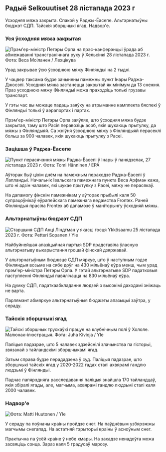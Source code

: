 Радыё Selkouutiset 28 лістапада 2023 г
-----------------------------

Усходняя мяжа закрыта. Спакой у Раджы-Ёасепе. Альтэрнатыўны бюджэт СДП. Тайскія зборшчыкі ягад. Надвор'е.

### Уся ўсходняя мяжа закрытая

![Прэм'ер-міністр Петэры Орпа на прэс-канферэнцыі ўрада аб абмежаванні трансгранічнага руху ў Хельсінкі 28 лістапада 2023 г. Фота: Веса Моіланен / Лехцікува](https://images.cdn.yle.fi/image/upload/c_crop,h_2880,w_5120,x_0,y_533/ar_1.7777777777777777,c_fill,g_faces,h_675,w_1200/dpr_1.0/q_auto:eco/f_auto/fl_lossy/v1701182429/39-12078586565f7fb63bc0)

Урад закрывае ўсю ўсходнюю мяжу Фінляндыі на 2 тыдні.

У чацвер таксама будзе зачынены памежны пункт Інары Раджа-Джосэпі. Усходняя мяжа застанецца закрытай як мінімум да 13 снежня. Праз усходнюю мяжу Фінляндыі можа праходзіць толькі грузавы транспарт.

У гэты час вы можаце падаць заяўку на атрыманне камплекта бяспекі ў Фінляндыі толькі ў аэрапортах і партах.

Прэм'ер-міністр Петэры Орпа заяўляе, што ўсходняя мяжа будзе закрытая, таму што Расія перавозіць асоб, якія шукаюць прытулку, да мяжы з Фінляндыяй. Са жніўня ўсходнюю мяжу з Фінляндыяй перасеклі больш за 900 чалавек, якія шукаюць прытулку з Расеі.

### Зацішша ў Раджа-Ёасепе

![Пункт перасячэння мяжы Раджа-Ёасепі ў Інары ў панядзелак, 27 лістапада 2023 г. Фота: Tomi Hänninen / EPA](https://images.cdn.yle.fi/image/upload/c_crop,h_3078,w_5472,x_0,y_474/ar_1.7777777777777777,c_fill,g_faces,h_675,w_1200/dpr_1.0/q_auto:eco/f_auto/fl_lossy/v1701178188/39-12077986565eae2c2959)

Аўторак быў ціхім днём на памежным пераходзе Раджа-Ёасепі ў Лапландыі. Начальнік Івальскага памежнага пункта Веса Арфман кажа, што ні адзін чалавек, які шукае прытулку з Расеі, мяжу не перасякаў.

На дапамогу фінскім памежнікам у аўторак прыбылі каля 50 супрацоўнікаў еўрапейскага памежнага ведамства Frontex. Раней Фінляндыя прасіла Frontex аб дапамозе ў маніторынгу ўсходняй мяжы.

### Альтэрнатыўны бюджэт СДП

![Старшыня СДП Анці Ліндтман у якасці госця Ykkösaamu 25 лістапада 2023 г. Фота: Petteri Sopanen / Yle](https://images.cdn.yle.fi/image/upload/c_crop,h_2250,w_4000,x_0,y_214/ar_1.7777777777777777,c_fill,g_faces,h_675,w_1200/dpr_1.0/q_auto:eco/f_auto/fl_lossy/v1700900437/39-12065046561addd1ff4d)

Найбуйнейшая апазіцыйная партыя SDP прадставіла ўласную альтэрнатыву выкарыстання грошай фінскай дзяржавай.

У альтэрнатыўным бюджэце СДП мяркуе, што ў наступным годзе Фінляндыя возьме на сябе доўг на 430 мільёнаў еўра менш, чым урад прэм'ер-міністра Петэры Орпа. У гэтай альтэрнатыве SDP падатковыя паступленні Фінляндыі павялічацца на 830 мільёнаў еўра.

На думку СДП, падаткаабкладанне людзей з высокімі даходамі зніжаць не варта.

Парлямэнт абмяркуе альтэрнатыўныя бюджэты апазыцыі заўтра, у сераду.

### Тайскія зборшчыкі ягад

![Тайскі зборшчык трускаўкі працуе на клубнічным полі ў Хололе. Малюнак-ілюстрацыя. Фота: Juha Kivioja / Yle](https://images.cdn.yle.fi/image/upload/c_crop,h_3158,w_5615,x_0,y_362/ar_1.7777777777777777,c_fill,g_faces,h_675,w_1200/dpr_1.0/q_auto:eco/f_auto/fl_lossy/v1697111616/39-11854426527dce6a43a2)

Паліцыя падазрае, што 5 чалавек здзейснілі злачынства па гісторыі, звязанай з тайландскімі зборшчыкамі ягад.

Затым справа будзе перададзена ў суд. Паліцыя падазрае, што зборшчыкі тайскіх ягад у 2020-2022 гадах сталі ахвярамі гандлю людзьмі ў Фінляндыі.

Падчас папярэдняга расследавання паліцыя знайшла 170 тайландцаў, якія збіралі ягады, але, магчыма, ахвярамі гандлю людзьмі сталі каля 2000 чалавек.

### Надвор'е

![ Фота: Matti Huutonen / Yle](https://images.cdn.yle.fi/image/upload/c_crop,h_1080,w_1919,x_0,y_0/ar_1.7777777777777777,c_fill,g_faces,h_675,w_1200/dpr_1.0/q_auto:eco/f_auto/fl_lossy/v1701179634/39-12078316565f0cf485dd)

У сераду па поўначы краіны пройдзе снег. На паўднёвым узбярэжжы магчымы снегапад. На астатняй тэрыторыі краіны ў асноўным снег.

Практычна па ўсёй краіне ў небе хмары. На захадзе ненадоўга можа засвяціць сонца. Зараз каля 5 градусаў марозу.